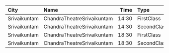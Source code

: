 | City         | Name                       |  Time | Type        | Price | Capacity | Booked |
| :----------- | :------------------------- | ----: | :---------- | ----: | -------: | -----: |
| Srivaikuntam | ChandraTheatreSrivaikuntam | 14:30 | FirstClass  |   40₹ |       86 |      0 |
| Srivaikuntam | ChandraTheatreSrivaikuntam | 14:30 | SecondClass |   20₹ |      196 |    196 |
| Srivaikuntam | ChandraTheatreSrivaikuntam | 18:30 | FirstClass  |   40₹ |       86 |      0 |
| Srivaikuntam | ChandraTheatreSrivaikuntam | 18:30 | SecondClass |   20₹ |      196 |    196 |